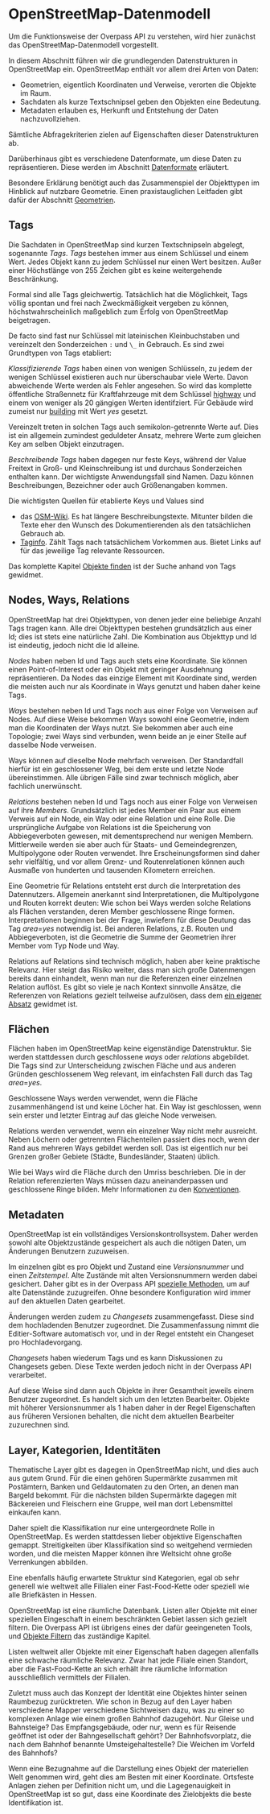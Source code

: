 OpenStreetMap-Datenmodell
=========================

Um die Funktionsweise der Overpass API zu verstehen,
wird hier zunächst das OpenStreetMap-Datenmodell vorgestellt.

In diesem Abschnitt führen wir die grundlegenden Datenstrukturen in OpenStreetMap ein.
OpenStreetMap enthält vor allem drei Arten von Daten:

* Geometrien, eigentlich Koordinaten und Verweise, verorten die Objekte im Raum.
* Sachdaten als kurze Textschnipsel geben den Objekten eine Bedeutung.
* Metadaten erlauben es, Herkunft und Entstehung der Daten nachzuvollziehen.

Sämtliche Abfragekriterien zielen auf Eigenschaften dieser Datenstrukturen ab.

Darüberhinaus gibt es verschiedene Datenformate, um diese Daten zu repräsentieren.
Diese werden im Abschnitt [Datenformate](../targets/formats.md) erläutert.

Besondere Erklärung benötigt auch das Zusammenspiel der Objekttypen im Hinblick auf nutzbare Geometrie.
Einen praxistauglichen Leitfaden gibt dafür der Abschnitt [Geometrien](../full_data/osm_types.md).

## Tags

Die Sachdaten in OpenStreetMap sind kurzen Textschnipseln abgelegt, sogenannte _Tags_.
_Tags_ bestehen immer aus einem Schlüssel und einem Wert.
Jedes Objekt kann zu jedem Schlüssel nur einen Wert besitzen.
Außer einer Höchstlänge von 255 Zeichen gibt es keine weitergehende Beschränkung.

Formal sind alle Tags gleichwertig.
Tatsächlich hat die Möglichkeit,
Tags völlig spontan und frei nach Zweckmäßigkeit vergeben zu können,
höchstwahrscheinlich maßgeblich zum Erfolg von OpenStreetMap beigetragen.

De facto sind fast nur Schlüssel mit lateinischen Kleinbuchstaben und vereinzelt den Sonderzeichen `:` und `\_` in Gebrauch.
Es sind zwei Grundtypen von Tags etabliert:

_Klassifizierende Tags_ haben einen von wenigen Schlüsseln,
zu jedem der wenigen Schlüssel existieren auch nur überschaubar viele Werte.
Davon abweichende Werte werden als Fehler angesehen.
So wird das komplette öffentliche Straßennetz für Kraftfahrzeuge mit dem Schlüssel [highway](https://taginfo.openstreetmap.org/keys/highway) und einem von weniger als 20 gängigen Werten identifziert.
Für Gebäude wird zumeist nur [building](https://taginfo.openstreetmap.org/keys/building) mit Wert _yes_ gesetzt.

Vereinzelt treten in solchen Tags auch semikolon-getrennte Werte auf.
Dies ist ein allgemein zumindest geduldeter Ansatz, mehrere Werte zum gleichen Key am selben Objekt einzutragen.

_Beschreibende Tags_ haben dagegen nur feste Keys,
während der Value Freitext in Groß- und Kleinschreibung ist und durchaus Sonderzeichen enthalten kann.
Der wichtigste Anwendungsfall sind Namen.
Dazu können Beschreibungen, Bezeichner oder auch Größenangaben kommen.

Die wichtigsten Quellen für etablierte Keys und Values sind

* das [OSM-Wiki](https://wiki.openstreetmap.org/wiki/Map_Features).
  Es hat längere Beschreibungstexte.
  Mitunter bilden die Texte eher den Wunsch des Dokumentierenden als den tatsächlichen Gebrauch ab.
* [Taginfo](https://taginfo.openstreetmap.org/).
  Zählt Tags nach tatsächlichem Vorkommen aus.
  Bietet Links auf für das jeweilige Tag relevante Ressourcen.

Das komplette Kapitel [Objekte finden](../criteria/index.md) ist der Suche anhand von Tags gewidmet.

## Nodes, Ways, Relations

OpenStreetMap hat drei Objekttypen, von denen jeder eine beliebige Anzahl Tags tragen kann.
Alle drei Objekttypen bestehen grundsätzlich aus einer Id;
dies ist stets eine natürliche Zahl.
Die Kombination aus Objekttyp und Id ist eindeutig,
jedoch nicht die Id alleine.

_Nodes_ haben neben Id und Tags auch stets eine Koordinate.
Sie können einen Point-of-Interest oder ein Objekt mit geringer Ausdehnung repräsentieren.
Da Nodes das einzige Element mit Koordinate sind,
werden die meisten auch nur als Koordinate in Ways genutzt und haben daher keine Tags.

_Ways_ bestehen neben Id und Tags noch aus einer Folge von Verweisen auf Nodes.
Auf diese Weise bekommen Ways sowohl eine Geometrie, indem man die Koordinaten der Ways nutzt.
Sie bekommen aber auch eine Topologie;
zwei Ways sind verbunden, wenn beide an je einer Stelle auf dasselbe Node verweisen.

Ways können auf dieselbe Node mehrfach verweisen.
Der Standardfall hierfür ist ein geschlossener Weg,
bei dem erste und letzte Node übereinstimmen.
Alle übrigen Fälle sind zwar technisch möglich,
aber fachlich unerwünscht.

_Relations_ bestehen neben Id und Tags noch aus einer Folge von Verweisen auf ihre _Members_.
Grundsätzlich ist jedes Member ein Paar aus einem Verweis auf ein Node, ein Way oder eine Relation und eine Rolle.
Die ursprüngliche Aufgabe von Relations ist die Speicherung von Abbiegeverboten gewesen,
mit dementsprechend nur wenigen Membern.
Mittlerweile werden sie aber auch für Staats- und Gemeindegrenzen, Multipolygone oder Routen verwendet.
Ihre Erscheinungsformen sind daher sehr vielfältig,
und vor allem Grenz- und Routenrelationen können auch Ausmaße von hunderten und tausenden Kilometern erreichen.

Eine Geometrie für Relations entsteht erst durch die Interpretation des Datennutzers.
Allgemein anerkannt sind Interpretationen, die Multipolygone und Routen korrekt deuten:
Wie schon bei Ways werden solche Relations als Flächen verstanden, deren Member geschlossene Ringe formen.
Interpretationen beginnen bei der Frage, inwiefern für diese Deutung das Tag _area_=_yes_ notwendig ist.
Bei anderen Relations, z.B. Routen und Abbiegeverboten, ist die Geometrie die Summe der Geometrien ihrer Member vom Typ Node und Way.

Relations auf Relations sind technisch möglich,
haben aber keine praktische Relevanz.
Hier steigt das Risiko weiter, dass man sich große Datenmengen bereits dann einhandelt,
wenn man nur die Referenzen einer einzelnen Relation auflöst.
Es gibt so viele je nach Kontext sinnvolle Ansätze, die Referenzen von Relations gezielt teilweise aufzulösen,
dass dem [ein eigener Absatz](../full_data/osm_types.md#rels_on_rels) gewidmet ist.

## Flächen

Flächen haben im OpenStreetMap keine eigenständige Datenstruktur.
Sie werden stattdessen durch geschlossene _ways_ oder _relations_ abgebildet.
Die Tags sind zur Unterscheidung zwischen Fläche und aus anderen Gründen geschlossenem Weg relevant,
im einfachsten Fall durch das Tag _area_=_yes_.

Geschlossene Ways werden verwendet,
wenn die Fläche zusammenhängend ist und keine Löcher hat.
Ein Way ist geschlossen, wenn sein erster und letzter Eintrag auf das gleiche Node verweisen.

Relations werden verwendet,
wenn ein einzelner Way nicht mehr ausreicht.
Neben Löchern oder getrennten Flächenteilen passiert dies noch,
wenn der Rand aus mehreren Ways gebildet werden soll.
Das ist eigentlich nur bei Grenzen großer Gebiete (Städte, Bundesländer, Staaten) üblich.

Wie bei Ways wird die Fläche durch den Umriss beschrieben.
Die in der Relation referenzierten Ways müssen dazu aneinanderpassen und geschlossene Ringe bilden.
Mehr Informationen zu den [Konventionen](https://github.com/osmlab/fixing-polygons-in-osm/blob/master/doc/background.md).

## Metadaten

OpenStreetMap ist ein vollständiges Versionskontrollsystem.
Daher werden sowohl alte Objektzustände gespeichert
als auch die nötigen Daten, um Änderungen Benutzern zuzuweisen.

Im einzelnen gibt es pro Objekt und Zustand eine _Versionsnummer_ und einen _Zeitstempel_.
Alte Zustände mit alten Versionsnummern werden dabei gesichert.
Daher gibt es in der Overpass API [spezielle Methoden](../analysis/museum.md), um auf alte Datenstände zuzugreifen.
Ohne besondere Konfiguration wird immer auf den aktuellen Daten gearbeitet.

Änderungen werden zudem zu _Changesets_ zusammengefasst.
Diese sind dem hochladenden Benutzer zugeordnet.
Die Zusammenfassung nimmt die Editier-Software automatisch vor,
und in der Regel entsteht ein Changeset pro Hochladevorgang.

_Changesets_ haben wiederum Tags und es kann Diskussionen zu Changesets geben.
Diese Texte werden jedoch nicht in der Overpass API verarbeitet.

Auf diese Weise sind dann auch Objekte in ihrer Gesamtheit jeweils einem Benutzer zugeordnet.
Es handelt sich um den letzten Bearbeiter.
Objekte mit höherer Versionsnummer als 1 haben daher in der Regel Eigenschaften aus früheren Versionen behalten,
die nicht dem aktuellen Bearbeiter zuzurechnen sind.

## Layer, Kategorien, Identitäten

Thematische Layer gibt es dagegen in OpenStreetMap nicht,
und dies auch aus gutem Grund.
Für die einen gehören Supermärkte zusammen mit Postämtern, Banken und Geldautomaten zu den Orten,
an denen man Bargeld bekommt.
Für die nächsten bilden Supermärkte dagegen mit Bäckereien und Fleischern eine Gruppe,
weil man dort Lebensmittel einkaufen kann.

Daher spielt die Klassifikation nur eine untergeordnete Rolle in OpenStreetMap.
Es werden stattdessen lieber objektive Eigenschaften gemappt.
Streitigkeiten über Klassifikation sind so weitgehend vermieden worden,
und die meisten Mapper können ihre Weltsicht ohne große Verrenkungen abbilden.

Eine ebenfalls häufig erwartete Struktur sind Kategorien,
egal ob sehr generell wie weltweit alle Filialen einer Fast-Food-Kette
oder speziell wie alle Briefkästen in Hessen.

OpenStreetMap ist eine räumliche Datenbank.
Listen aller Objekte mit einer speziellen Eingeschaft in einem beschränkten Gebiet lassen sich gezielt filtern.
Die Overpass API ist übrigens eines der dafür geeingeneten Tools,
und [Objekte Filtern](../criteria/index.md) das zuständige Kapitel.

Listen weltweit aller Objekte mit einer Eigenschaft haben dagegen allenfalls eine schwache räumliche Relevanz.
Zwar hat jede Filiale einen Standort,
aber die Fast-Food-Kette an sich erhält ihre räumliche Information ausschließlich vermittels der Filialen.

Zuletzt muss auch das Konzept der Identität eine Objektes hinter seinen Raumbezug zurücktreten.
Wie schon in Bezug auf den Layer haben verschiedene Mapper verschiedene Sichtweisen dazu,
was zu einer so komplexen Anlage wie einem großen Bahnhof dazugehört.
Nur Gleise und Bahnsteige? Das Empfangsgebäude, oder nur, wenn es für Reisende geöffnet ist oder der Bahngesellschaft gehört? Der Bahnhofsvorplatz, die nach dem Bahnhof benannte Umsteigehaltestelle?
Die Weichen im Vorfeld des Bahnhofs?

Wenn eine Bezugnahme auf die Darstellung eines Objekt der materiellen Welt genommen wird,
geht dies am Besten mit einer Koordinate.
Ortsfeste Anlagen ziehen per Definition nicht um,
und die Lagegenauigkeit in OpenStreetMap ist so gut,
dass eine Koordinate des Zielobjekts die beste Identifikation ist.
